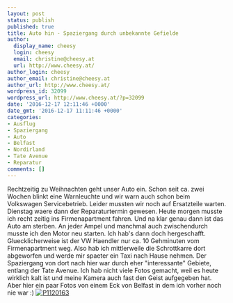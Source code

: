 ```yaml
---
layout: post
status: publish
published: true
title: Auto hin - Spaziergang durch unbekannte Gefielde
author:
  display_name: cheesy
  login: cheesy
  email: christine@cheesy.at
  url: http://www.cheesy.at/
author_login: cheesy
author_email: christine@cheesy.at
author_url: http://www.cheesy.at/
wordpress_id: 32099
wordpress_url: http://www.cheesy.at/?p=32099
date: '2016-12-17 12:11:46 +0000'
date_gmt: '2016-12-17 11:11:46 +0000'
categories:
- Ausflug
- Spaziergang
- Auto
- Belfast
- Nordirland
- Tate Avenue
- Reparatur
comments: []
---
```

Rechtzeitig zu Weihnachten geht unser Auto ein. Schon seit ca. zwei Wochen blinkt eine Warnleuchte und wir warn auch schon beim Volkswagen Servicebetrieb. Leider mussten wir noch auf Ersatzteile warten. Dienstag waere dann der Reparaturtermin gewesen. Heute morgen musste ich recht zeitig ins Firmenapartment fahren. Und na klar genau dann ist das Auto am sterben. An jeder Ampel und manchmal auch zwischendurch musste ich den Motor neu starten. Ich hab's dann doch hergeschafft. Gluecklicherweise ist der VW Haendler nur ca. 10 Gehminuten vom Firmenapartment weg. Also hab ich mittlerweile die Schrottkarre dort abgeworfen und werde mir spaeter ein Taxi nach Hause nehmen.
Der Spaziergang von dort nach hier war durch eher "interessante" Gebiete, entlang der Tate Avenue. Ich hab nicht viele Fotos gemacht, weil es heute wirklich kalt ist und meine Kamera auch fast den Geist aufgegeben hat. Aber hier ein paar Fotos von einem Eck von Belfast in dem ich vorher noch nie war :)
[![P1120163](http://www.cheesy.at/wp-content/uploads/P1120163.jpg)](http://www.cheesy.at/fotos/leben-in-belfast/tates-avenue/)
